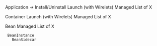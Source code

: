 Application ->
  Install/Uninstall
  Launch (with Wirelets)
  Managed List of X
  
Container
  Launch (with Wirelets)
  Managed List of X

Bean
  Managed List of X
  
  
  
     BeanInstance
       BeanSidecar